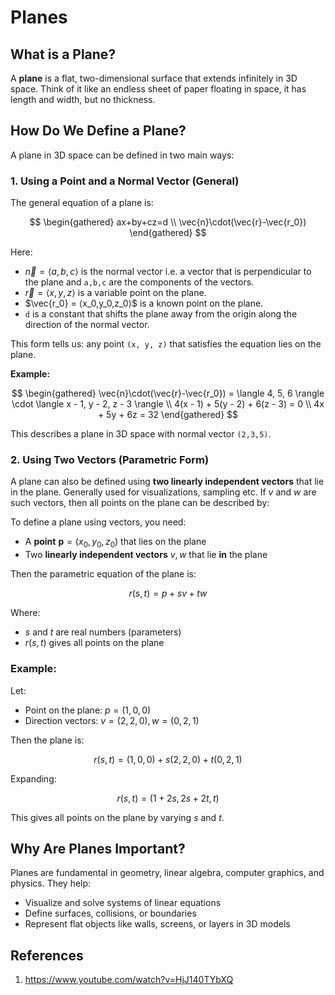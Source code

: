 # Planes

## What is a Plane?

A **plane** is a flat, two-dimensional surface that extends infinitely in 3D space. Think of it like an endless sheet of paper floating in space, it has length and width, but no thickness.

## How Do We Define a Plane?

A plane in 3D space can be defined in two main ways:

### 1. Using a Point and a Normal Vector (General)

The general equation of a plane is:

$$
\begin{gathered}
ax+by+cz=d \\
\vec{n}\cdot(\vec{r}-\vec{r_0})
\end{gathered}
$$

Here:

- $\vec{n}=⟨a,b,c⟩$ is the normal vector i.e. a vector that is perpendicular to the plane and `a,b,c` are the components of the vectors.
- $\vec{r} = ⟨x,y,z⟩$ is a variable point on the plane.
- $\vec{r_0} = ⟨x_0,y_0,z_0⟩$ is a known point on the plane.
- `d` is a constant that shifts the plane away from the origin along the direction of the normal vector.

This form tells us: any point `(x, y, z)` that satisfies the equation lies on the plane.

**Example:**

$$
\begin{gathered}
\vec{n}\cdot(\vec{r}-\vec{r_0}) = \langle 4, 5, 6 \rangle \cdot \langle x - 1, y - 2, z - 3 \rangle \\
4(x - 1) + 5(y - 2) + 6(z - 3) = 0 \\
4x + 5y + 6z = 32
\end{gathered}
$$

This describes a plane in 3D space with normal vector `(2,3,5)`.

### 2. Using Two Vectors (Parametric Form)

A plane can also be defined using **two linearly independent vectors** that lie in the plane. Generally used for visualizations, sampling etc. If $v$ and $w$ are such vectors, then all points on the plane can be described by:

To define a plane using vectors, you need:

- A **point** $\mathbf{p} = (x_0, y_0, z_0)$ that lies on the plane
- Two **linearly independent vectors** $v, w$ that lie **in** the plane

Then the parametric equation of the plane is:

$$
r(s,t)=p+sv+tw
$$

Where:

- $s$ and $t$ are real numbers (parameters)
- $r(s,t)$ gives all points on the plane

### Example:

Let:

- Point on the plane: $p=(1,0,0)$
- Direction vectors: $v=(2,2,0),  w=(0,2,1)$

Then the plane is:

$$
r(s,t)=(1,0,0)+s(2,2,0)+t(0,2,1)
$$

Expanding:

$$
r(s,t)=(1+2s,2s+2t,t)
$$

This gives all points on the plane by varying $s$ and $t$.

## Why Are Planes Important?

Planes are fundamental in geometry, linear algebra, computer graphics, and physics. They help:

- Visualize and solve systems of linear equations
- Define surfaces, collisions, or boundaries
- Represent flat objects like walls, screens, or layers in 3D models

## References

1. https://www.youtube.com/watch?v=HjJ140TYbXQ